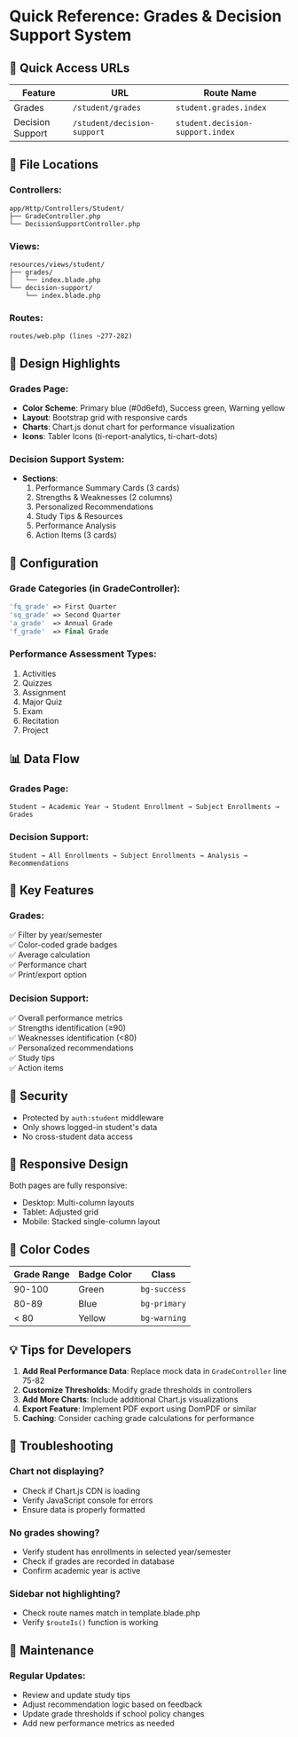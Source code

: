 # Quick Reference: Grades & Decision Support System

## 🚀 Quick Access URLs

| Feature | URL | Route Name |
|---------|-----|------------|
| Grades | `/student/grades` | `student.grades.index` |
| Decision Support | `/student/decision-support` | `student.decision-support.index` |

## 📁 File Locations

### Controllers:
```
app/Http/Controllers/Student/
├── GradeController.php
└── DecisionSupportController.php
```

### Views:
```
resources/views/student/
├── grades/
│   └── index.blade.php
└── decision-support/
    └── index.blade.php
```

### Routes:
```
routes/web.php (lines ~277-282)
```

## 🎨 Design Highlights

### Grades Page:
- **Color Scheme**: Primary blue (#0d6efd), Success green, Warning yellow
- **Layout**: Bootstrap grid with responsive cards
- **Charts**: Chart.js donut chart for performance visualization
- **Icons**: Tabler Icons (ti-report-analytics, ti-chart-dots)

### Decision Support System:
- **Sections**:
  1. Performance Summary Cards (3 cards)
  2. Strengths & Weaknesses (2 columns)
  3. Personalized Recommendations
  4. Study Tips & Resources
  5. Performance Analysis
  6. Action Items (3 cards)

## 🔧 Configuration

### Grade Categories (in GradeController):
```php
'fq_grade' => First Quarter
'sq_grade' => Second Quarter  
'a_grade'  => Annual Grade
'f_grade'  => Final Grade
```

### Performance Assessment Types:
1. Activities
2. Quizzes
3. Assignment
4. Major Quiz
5. Exam
6. Recitation
7. Project

## 📊 Data Flow

### Grades Page:
```
Student → Academic Year → Student Enrollment → Subject Enrollments → Grades
```

### Decision Support:
```
Student → All Enrollments → Subject Enrollments → Analysis → Recommendations
```

## 🎯 Key Features

### Grades:
✅ Filter by year/semester  
✅ Color-coded grade badges  
✅ Average calculation  
✅ Performance chart  
✅ Print/export option  

### Decision Support:
✅ Overall performance metrics  
✅ Strengths identification (≥90)  
✅ Weaknesses identification (<80)  
✅ Personalized recommendations  
✅ Study tips  
✅ Action items  

## 🔐 Security

- Protected by `auth:student` middleware
- Only shows logged-in student's data
- No cross-student data access

## 📱 Responsive Design

Both pages are fully responsive:
- Desktop: Multi-column layouts
- Tablet: Adjusted grid
- Mobile: Stacked single-column layout

## 🎨 Color Codes

| Grade Range | Badge Color | Class |
|-------------|-------------|-------|
| 90-100 | Green | `bg-success` |
| 80-89 | Blue | `bg-primary` |
| < 80 | Yellow | `bg-warning` |

## 💡 Tips for Developers

1. **Add Real Performance Data**: Replace mock data in `GradeController` line 75-82
2. **Customize Thresholds**: Modify grade thresholds in controllers
3. **Add More Charts**: Include additional Chart.js visualizations
4. **Export Feature**: Implement PDF export using DomPDF or similar
5. **Caching**: Consider caching grade calculations for performance

## 🐛 Troubleshooting

### Chart not displaying?
- Check if Chart.js CDN is loading
- Verify JavaScript console for errors
- Ensure data is properly formatted

### No grades showing?
- Verify student has enrollments in selected year/semester
- Check if grades are recorded in database
- Confirm academic year is active

### Sidebar not highlighting?
- Check route names match in template.blade.php
- Verify `$routeIs()` function is working

## 📝 Maintenance

### Regular Updates:
- Review and update study tips
- Adjust recommendation logic based on feedback
- Update grade thresholds if school policy changes
- Add new performance metrics as needed
